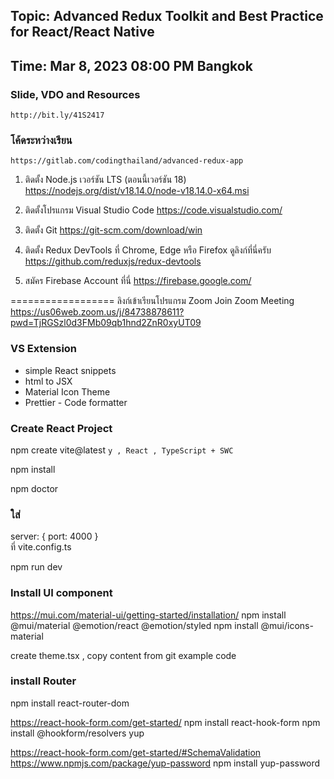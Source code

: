 ## Topic: Advanced Redux Toolkit and Best Practice for React/React Native

## Time: Mar 8, 2023 08:00 PM Bangkok

### Slide, VDO and Resources

    http://bit.ly/41S2417

### โค้ดระหว่างเรียน

    https://gitlab.com/codingthailand/advanced-redux-app

1. ติดตั้ง Node.js เวอร์ชัน LTS (ตอนนี้เวอร์ชัน 18)
   https://nodejs.org/dist/v18.14.0/node-v18.14.0-x64.msi

2. ติดตั้งโปรแกรม Visual Studio Code
   https://code.visualstudio.com/

3. ติดตั้ง Git
   https://git-scm.com/download/win

4. ติดตั้ง Redux DevTools ที่ Chrome, Edge หรือ Firefox ดูลิงก์ที่นี่ครับ
   https://github.com/reduxjs/redux-devtools

5. สมัคร Firebase Account ที่นี่
   https://firebase.google.com/

==================
ลิงก์เข้าเรียนโปรแกรม Zoom
Join Zoom Meeting
https://us06web.zoom.us/j/84738878611?pwd=TjRGSzl0d3FMb09qb1hnd2ZnR0xyUT09

### VS Extension

- simple React snippets
- html to JSX
- Material Icon Theme
- Prettier - Code formatter

### Create React Project

npm create vite@latest
`y , React , TypeScript + SWC`

npm install

npm doctor

### ใส่

server: {
port: 4000
}  
ที่ vite.config.ts

npm run dev

### Install UI component

https://mui.com/material-ui/getting-started/installation/
npm install @mui/material @emotion/react @emotion/styled
npm install @mui/icons-material

create theme.tsx , copy content from git example code

### install Router

npm install react-router-dom

https://react-hook-form.com/get-started/
npm install react-hook-form
npm install @hookform/resolvers yup

https://react-hook-form.com/get-started/#SchemaValidation
https://www.npmjs.com/package/yup-password
npm install yup-password
